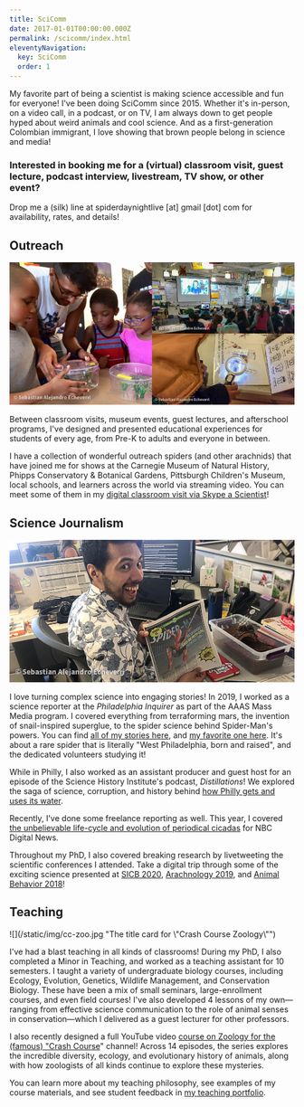 ```yaml
---
title: SciComm
date: 2017-01-01T00:00:00.000Z
permalink: /scicomm/index.html
eleventyNavigation:
  key: SciComm
  order: 1
---
```

My favorite part of being a scientist is making science accessible and fun for everyone! I've been doing SciComm since 2015. Whether it's in-person, on a video call, in a podcast, or on TV, I am always down to get people hyped about weird animals and cool science. And as a first-generation Colombian immigrant, I love showing that brown people belong in science and media!

### **Interested in booking me for a (virtual) classroom visit, guest lecture, podcast interview, livestream, TV show, or other event?** 

Drop me a (silk) line at spiderdaynightlive \[at] gmail \[dot] com for availability, rates, and details!

## Outreach

![](/static/img/outreach.jpg "Three photos arranged in a collage. On the left, Sebastian shows three children an enclosure with a beetle. On the top right, students watch a projector screen, where Sebastian is delivering a virtual spider show. In the bottom right, a child looks at a jumping spider under a magnifying lens.")

Between classroom visits, museum events, guest lectures, and afterschool programs, I've designed and presented educational experiences for students of every age, from Pre-K to adults and everyone in between. 

I have a collection of wonderful outreach spiders (and other arachnids) that have joined me for shows at the Carnegie Museum of Natural History, Phipps Conservatory & Botanical Gardens, Pittsburgh Children's Museum, local schools, and learners across the world via streaming video. You can meet some of them in my [digital classroom visit via Skype a Scientist](https://www.youtube.com/watch?v=ihsniD3OR7g&list=PL8tSTx4kQ65mLlIegtZijwPdBsm3haGYj&index=5)!

## Science Journalism

![The tarantula's name is Isabel, btw.](/static/img/20190717-img_8396.jpg "Sebastian in the Philly Inquirer newsroom, holding an issue of his story on Spider-Man's powers. On the table is his pet tarantula.")

I love turning complex science into engaging stories! In 2019, I worked as a science reporter at the *Philadelphia Inquirer* as part of the AAAS Mass Media program. I covered everything from terraforming mars, the invention of snail-inspired superglue, to the spider science behind Spider-Man's powers. You can find [all of my stories here](https://www.inquirer.com/author/echeverri_sebastian/), and [my favorite one here](https://www.inquirer.com/science/volunteer-scientists-philadelphia-rare-pennsylvanian-purseweb-spider-mystery-animal-atypus-snetsingeri-20190824.html). It's about a rare spider that is literally "West Philadelphia, born and raised", and the dedicated volunteers studying it!

While in Philly, I also worked as an assistant producer and guest host for an episode of the Science History Institute's podcast, *Distillations*! We explored the saga of science, corruption, and history behind [how Philly gets and uses its water](https://www.sciencehistory.org/distillations/podcast/how-philadelphias-water-pollution-problems-shaped-the-city).

Recently, I've done some freelance reporting as well. This year, I covered [the unbelievable life-cycle and evolution of periodical cicadas](https://www.nbcnews.com/science/science-news/get-ready-brood-x-every-17-years-cicada-swarm-coming-rcna429) for NBC Digital News.

Throughout my PhD, I also covered breaking research by livetweeting the scientific conferences I attended. Take a digital trip through some of the exciting science presented at [SICB 2020](http://bit.do/SAE-SICB2020-Tweets), [Arachnology 2019](http://bit.do/SAE-Arachno19-Tweet), and [Animal Behavior 2018](http://bit.do/SAE-ABS2018-Tweets)!

## Teaching

![](/static/img/cc-zoo.jpg "The title card for \\"Crash Course Zoology\\"")

I've had a blast teaching in all kinds of classrooms! During my PhD, I also completed a Minor in Teaching, and worked as a teaching assistant for 10 semesters. I taught a variety of undergraduate biology courses, including Ecology, Evolution, Genetics, Wildlife Management, and Conservation Biology. These have been a mix of small seminars, large-enrollment courses, and even field courses! I've also developed 4 lessons of my own⁠—ranging from effective science communication to the role of animal senses in conservation⁠—which I delivered as a guest lecturer for other professors. 

I also recently designed a full YouTube video [course on Zoology for the (famous) "Crash Course](https://www.youtube.com/watch?v=ipOoEmrm4pI&list=PL8dPuuaLjXtNRgJI4gHRLFtOD_r4hfJaF)" channel! Across 14 episodes, the series explores the incredible diversity, ecology, and evolutionary history of animals, along with how zoologists of all kinds continue to explore these mysteries.

You can learn more about my teaching philosophy, see examples of my course materials, and see student feedback in [my teaching portfolio](https://drive.google.com/file/d/1cBVH9k1tu4Z6eVYAyYGGpq5pKoPoyZ9Y/view?usp=sharing).